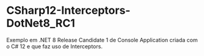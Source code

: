 # CSharp12-Interceptors-DotNet8_RC1
Exemplo em .NET 8 Release Candidate 1 de Console Application criada com o C# 12 e que faz uso de Interceptors.
